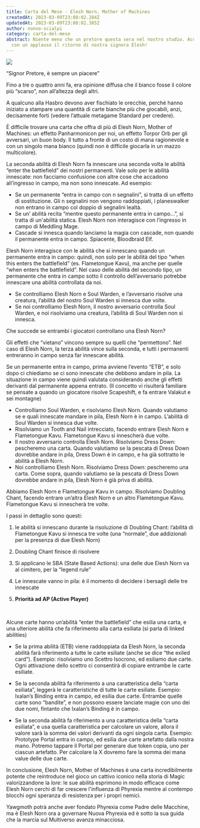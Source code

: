 ```yaml
---
title: Carta del Mese - Elesh Norn, Mother of Machines
createdAt: 2023-03-09T23:08:02.284Z
updatedAt: 2023-03-09T23:08:02.385Z
author: nonno-scialpi
category: carta-del-mese
abstract: Niente meno che un pretore questa sera nel nostro studio. Accogliamo
  con un applauso il ritorno di nostra signora Elesh!
---
```

![](/uploads/695486.jpg)

“Signor Pretore, è sempre un piacere”

Fino a tre o quattro anni fa, era opinione diffusa che il bianco fosse il colore più “scarso”, non all’altezza degli altri.

A qualcuno alla Hasbro devono aver fischiato le orecchie, perché hanno iniziato a stampare una quantità di carte bianche più che giocabili, anzi, decisamente forti (vedere l’attuale metagame Standard per credere).

È difficile trovare una carta che offra di più di Elesh Norn, Mother of Machines: un effetto <Card>Panharmonicon<Card> per noi, un effetto <Card>Torpor Orb<Card> per gli avversari, un buon body. Il tutto a fronte di un costo di mana ragionevole e con un singolo mana bianco (quindi non è difficile giocarla in un mazzo multicolore).

La seconda abilità di Elesh Norn fa innescare una seconda volta le abilità “enter the battlefield” dei nostri permanenti. Vale solo per le abilità innescate: non facciamo confusione con altre cose che accadono all’ingresso in campo, ma non sono innescate. Ad esempio:

* Se un permanente “entra in campo con n segnalini”, si tratta di un effetto di sostituzione. Gli n segnalini non vengono raddoppiati, i planeswalker non entrano in campo col doppio di segnalini lealtà.
* Se un’ abilità recita “mentre questo permanente entra in campo…”, si tratta di un'abilità statica. Elesh Norn non interagisce con l’ingresso in campo di <Card>Meddling Mage<Card>.
* Cascade si innesca quando lanciamo la magia con cascade, non quando il permanente entra in campo. Spiacente, <Card>Bloodbraid Elf<Card>.

Elesh Norn interagisce con le abilità che si innescano quando un permanente entra in campo: quindi, non solo per le abilità del tipo “when this enters the battlefield” (es. <Card>Flametongue Kavu<Card>), ma anche per quelle “when <another permanent of some kind> enters the battlefield”. Nel caso delle abilità del secondo tipo, un permanente che entra in campo sotto il controllo dell’avversario potrebbe innescare una abilità controllata da noi.

* Se controlliamo Elesh Norn e <Card>Soul Warden<Card>, e l’avversario risolve una creatura, l’abilità del nostro Soul Warden si innesca due volte.
* Se noi controlliamo Elesh Norn, il nostro avversario controlla <Card>Soul Warden<Card>, e noi risolviamo una creatura, l’abilità di <Card>Soul Warden<Card> non si innesca.

Che succede se entrambi i giocatori controllano una Elesh Norn?

Gli effetti che “vietano” vincono sempre su quelli che “permettono”. Nel caso di Elesh Norn, la terza abilità vince sulla seconda, e tutti i permanenti entreranno in campo senza far innescare abilità.

Se un permanente entra in campo, prima avviene l’evento “ETB”, e solo dopo ci chiediamo se ci sono innescate che debbono andare in pila. La situazione in campo viene quindi valutata considerando anche gli effetti derivanti dal permanente appena entrato. (Il concetto vi risulterà familiare se pensate a quando un giocatore risolve <Card>Scapeshift<Card>, e fa entrare <Card>Valakut<Card> e sei montagne)

* Controlliamo <Card>Soul Warden<Card>, e risolviamo Elesh Norn. Quando valutiamo se e quali innescate mandare in pila, Elesh Norn è in campo. L’abilità di <Card>Soul Warden<Card> si innesca due volte.
* Risolviamo un Tooth and Nail intrecciato, facendo entrare Elesh Norn e <Card>Flametongue Kavu<Card>. Flametongue Kavu si innescherà due volte.
* Il nostro avversario controlla Elesh Norn. Risolviamo <Card>Dress Down<Card>: pescheremo una carta. Quando valutiamo se la pescata di <Card>Dress Down<Card> dovrebbe andare in pila, <Card>Dress Down<Card> è in campo, e ha già sottratto le abilità a Elesh Norn.
* Noi controlliamo Elesh Norn. Risolviamo <Card>Dress Down<Card>: pescheremo una carta. Come sopra, quando valutiamo se la pescata di <Card>Dress Down<Card> dovrebbe andare in pila, Elesh Norn è già priva di abilità.

Abbiamo Elesh Norn e <Card>Flametongue Kavu<Card> in campo. Risolviamo <Card>Doubling Chant<Card>, facendo entrare un’altra Elesh Norn e un altro <Card>Flametongue Kavu<Card>. Flametongue Kavu si innescherà tre volte.

I passi in dettaglio sono questi:

1. le abilità si innescano durante la risoluzione di <Card>Doubling Chant<Card>: l’abilità di <Card>Flametongue Kavu<Card> si innesca tre volte (una “normale”, due addizionali per la presenza di due Elesh Norn)


2. <Card>Doubling Chant<Card> finisce di risolvere
3. Si applicano le SBA (State Based Actions): una delle due Elesh Norn va al cimitero, per la “legend rule”
4. Le innescate vanno in pila: è il momento di decidere i bersagli delle tre innescate
5. **Priorità ad AP (Active Player)**

 

Alcune carte hanno un’abilità “enter the battlefield” che esilia una carta, e una ulteriore abilità che fa riferimento alla carta esiliata (si parla di linked abilities)

* Se la prima abilità (ETB) viene raddoppiata da Elesh Norn, la seconda abilità farà riferimento a tutte le carte esiliate (anche se dice “the exiled card”). Esempio: risolviamo uno Scettro Isocrono, ed esiliamo due carte. Ogni attivazione dello scettro ci consentirà di copiare entrambe le carte esiliate.


* Se la seconda abilità fa riferimento a una caratteristica della “carta esiliata”, leggerà le caratteristiche di tutte le carte esiliate. Esempio: <Card>Ixalan’s Binding<Card> entra in campo, ed esilia due carte. Entrambe quelle carte sono “bandite”, e non possono essere lanciate magie con uno dei due nomi, fintanto che <Card>Ixalan’s Binding<Card> è in campo.


* Se la seconda abilità fa riferimento a una caratteristica della “carta esiliata”, e usa quella caratteristica per calcolare un valore, allora il valore sarà la somma dei valori derivanti da ogni singola carta. Esempio: <Card>Prototype Portal<Card> entra in campo, ed esilia due carte artefatto dalla nostra mano. Potremo tappare il Portal per generare due token copia, uno per ciascun artefatto. Per calcolare la X dovremo fare la somma dei mana value delle due carte. 



In conclusione, Elesh Norn, Mother of Machines è una carta incredibilmente potente che reintroduce nel gioco un cattivo iconico nella storia di Magic valorizzandone la *lore*: le sue abilità esprimono in modo efficace come Elesh Norn cerchi di far crescere l'influenza di Phyrexia mentre al contempo blocchi ogni speranza di resistenza per i propri nemici. 

Yawgmoth potrà anche aver fondato Phyrexia come Padre delle Macchine, ma è Elesh Norn ora a governare Nuova Phyrexia ed è sotto la sua guida che la marcia sul Multiverso avanza minacciosa.